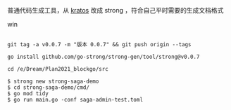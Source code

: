 
普通代码生成工具，从 [kratos](https://go-kratos.dev/en/docs/getting-started/start) 改成 strong ，符合自己平时需要的生成文档格式

win
```

git tag -a v0.0.7 -m "版本 0.0.7" && git push origin --tags

go install github.com/go-strong/strong-gen/tool/strong@v0.0.7

cd /e/Dream/Plan2021_blockgo/src

$ strong new strong-saga-demo
$ cd strong-saga-demo/cmd/
$ go mod tidy
$ go run main.go -conf saga-admin-test.toml 

```